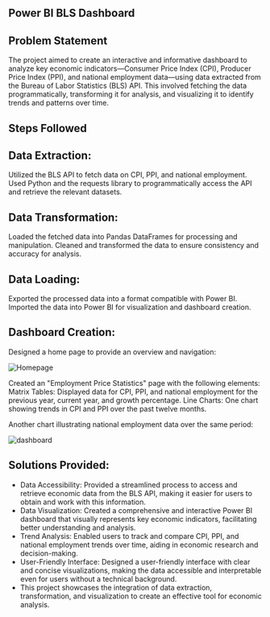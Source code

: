 ## Power BI BLS Dashboard

## Problem Statement
The project aimed to create an interactive and informative dashboard to analyze key economic indicators—Consumer Price Index (CPI), Producer Price Index (PPI), and national employment data—using data extracted from the Bureau of Labor Statistics (BLS) API. This involved fetching the data programmatically, transforming it for analysis, and visualizing it to identify trends and patterns over time.

## Steps Followed

## Data Extraction:

Utilized the BLS API to fetch data on CPI, PPI, and national employment.
Used Python and the requests library to programmatically access the API and retrieve the relevant datasets.

## Data Transformation:

Loaded the fetched data into Pandas DataFrames for processing and manipulation.
Cleaned and transformed the data to ensure consistency and accuracy for analysis.

## Data Loading:

Exported the processed data into a format compatible with Power BI.
Imported the data into Power BI for visualization and dashboard creation.

## Dashboard Creation:

Designed a home page to provide an overview and navigation:

![Homepage](https://github.com/samipdk/BLS_powerbidashboard/assets/137905918/435284c4-a5ce-4c33-b5b6-6085818d2d3b)

Created an "Employment Price Statistics" page with the following elements:
Matrix Tables:
Displayed data for CPI, PPI, and national employment for the previous year, current year, and growth percentage.
Line Charts:
One chart showing trends in CPI and PPI over the past twelve months.

Another chart illustrating national employment data over the same period:

![dashboard](https://github.com/samipdk/BLS_powerbidashboard/assets/137905918/cb219d24-3d8c-42d1-a668-9e730ac0e4ea)

## Solutions Provided: 

- Data Accessibility: Provided a streamlined process to access and retrieve economic data from the BLS API, making it easier for users to obtain and work with this information.
- Data Visualization: Created a comprehensive and interactive Power BI dashboard that visually represents key economic indicators, facilitating better understanding and analysis.
- Trend Analysis: Enabled users to track and compare CPI, PPI, and national employment trends over time, aiding in economic research and decision-making.
- User-Friendly Interface: Designed a user-friendly interface with clear and concise visualizations, making the data accessible and interpretable even for users without a technical background.
- This project showcases the integration of data extraction, transformation, and visualization to create an effective tool for economic analysis.



